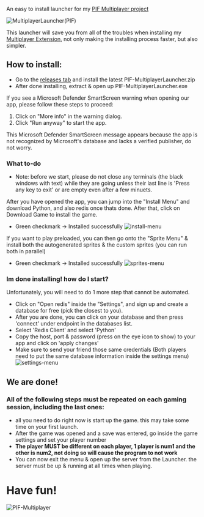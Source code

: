 An easy to install launcher for my [PIF Multiplayer project](https://github.com/NoamRothschild/infinitefusion-multiplayer)

![MultiplayerLauncher(PIF)](https://github.com/NoamRothschild/MultiplayerLauncher/assets/98104540/ee687fd7-4f34-4011-adf1-7fef7b50ed7f)

This launcher will save you from all of the troubles when installing my [Multiplayer Extension](https://github.com/NoamRothschild/infinitefusion-multiplayer), not only making the installing process faster, but also simpler.

## How to install:
- Go to the [releases tab](https://github.com/NoamRothschild/MultiplayerLauncher/releases) and install the latest PIF-MultiplayerLauncher.zip
- After done installing, extract & open up PIF-MultiplayerLauncher.exe
  
If you see a Microsoft Defender SmartScreen warning when opening our app, please follow these steps to proceed:
1. Click on "More info" in the warning dialog.
2. Click "Run anyway" to start the app.

This Microsoft Defender SmartScreen message appears because the app is not recognized by Microsoft's database and lacks a verified publisher, do not worry.

### What to-do
- Note: before we start, please do not close any terminals (the black windows with text) while they are going unless their last line is 'Press any key to exit' or are empty even after a few minuets.

After you have opened the app, you can jump into the "Install Menu" and download Python, and also redis once thats done.
After that, click on Download Game to install the game.
- Green checkmark -> Installed successfully
![install-menu](https://github.com/NoamRothschild/MultiplayerLauncher/assets/98104540/60b33e53-e71f-411f-b5a1-a3a0dc89b7ef)

If you want to play preloaded, you can then go onto the "Sprite Menu" & install both the autogenerated sprites & the custom sprites (you can run both in parallel)
- Green checkmark -> Installed successfully
![sprites-menu](https://github.com/NoamRothschild/MultiplayerLauncher/assets/98104540/c8f02c2c-c317-4a1d-aa05-523a3eb27a28)

### Im done installing! how do I start?

Unfortunately, you will need to do 1 more step that cannot be automated.
- Click on "Open redis" inside the "Settings", and sign up and create a database for free (pick the closest to you).
- After you are done, you can click on your database and then press 'connect' under endpoint in the databases list.
- Select 'Redis Client' and select 'Python'
- Copy the host, port & password (press on the eye icon to show) to your app and click on 'apply changes'
- Make sure to send your friend those same credentials (Both players need to put the same database information inside the settings menu)
![settings-menu](https://github.com/NoamRothschild/MultiplayerLauncher/assets/98104540/7385e9d8-a6d8-40b5-b7d5-dbbcdf75351d)


## We are done!
### **All of the following steps must be repeated on each gaming session, including the last ones:**
- all you need to do right now is start up the game. this may take some time on your first launch.
- After the game was opened and a save was entered, go inside the game settings and set your player number
- **The player MUST be different on each player, 1 player is num1 and the other is num2, not doing so will cause the program to not work**
- You can now exit the menu & open up the server from the Launcher. the server must be up & running at all times when playing.
  
# Have fun!
![PIF-Multiplayer](https://github.com/NoamRothschild/MultiplayerLauncher/assets/98104540/83c93162-1f22-4098-83d0-73a615027240)

